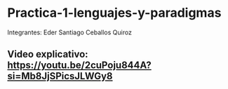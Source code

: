 # Practica-1-lenguajes-y-paradigmas
Integrantes: Eder Santiago Ceballos Quiroz

## Video explicativo: https://youtu.be/2cuPoju844A?si=Mb8JjSPicsJLWGy8
